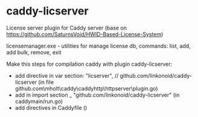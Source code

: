 # caddy-licserver
License server plugin for Caddy server (base on https://github.com/SaturnsVoid/HWID-Based-License-System)

licensemanager.exe - utilities for manage license db, commands:
list, add, add bulk, remove, exit


Make this steps for compilation caddy with plugin caddy-licserver:
- add directive in var section: "licserver", // github.com/linkonoid/caddy-licserver 
(in file github.com\mholt\caddy\caddyhttp\httpserver\plugin.go)
- add in import section _ "github.com/linkonoid/caddy-licserver" (in caddymain/run.go)
- add directives in Caddyfile ()


